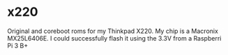 # x220
Original and coreboot roms for my Thinkpad X220. My chip is a Macronix MX25L6406E. I could successfully flash it using the 3.3V from a Raspberri Pi 3 B+

